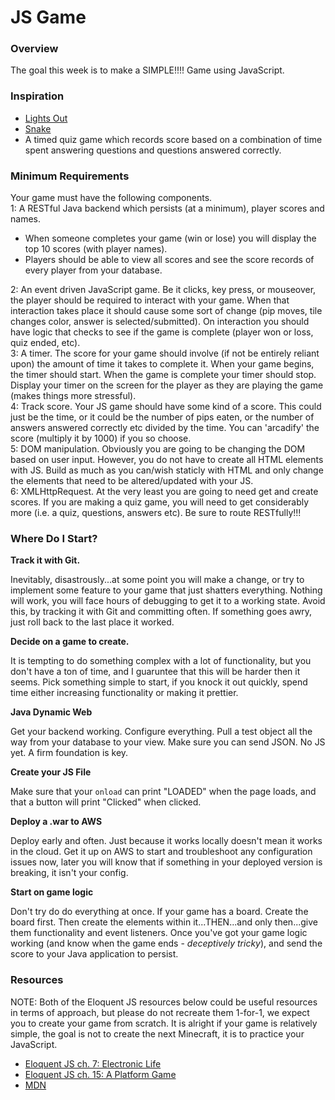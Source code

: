 # JS Game
### Overview
The goal this week is to make a SIMPLE!!!! Game using JavaScript.

### Inspiration
* [Lights Out][lights]
* [Snake][snake]
* A timed quiz game which records score based on a combination of time spent answering questions and questions answered correctly.

### Minimum Requirements
Your game must have the following components.  
1: A RESTful Java backend which persists (at a minimum), player scores and names.  
  * When someone completes your game (win or lose) you will display the top 10 scores (with player names).  
  * Players should be able to view all scores and see the score records of every player from your database.  
 
2: An event driven JavaScript game. Be it clicks, key press, or mouseover, the player should be required to interact with your game. When that interaction takes place it should cause some sort of change (pip moves, tile changes color, answer is selected/submitted). On interaction you should have logic that checks to see if the game is complete (player won or loss, quiz ended, etc).  
3: A timer. The score for your game should involve (if not be entirely reliant upon) the amount of time it takes to complete it. When your game begins, the timer should start. When the game is complete your timer should stop. Display your timer on the screen for the player as they are playing the game (makes things more stressful).  
4: Track score. Your JS game should have some kind of a score. This could just be the time, or it could be the number of pips eaten, or the number of answers answered correctly etc divided by the time. You can 'arcadify' the score (multiply it by 1000) if you so choose.  
5: DOM manipulation. Obviously you are going to be changing the DOM based on user input. However, you do not have to create all HTML elements with JS. Build as much as you can/wish staticly with HTML and only change the elements that need to be altered/updated with your JS.  
6: XMLHttpRequest. At the very least you are going to need get and create scores. If you are making a quiz game, you will need to get considerably more (i.e. a quiz, questions, answers etc). Be sure to route RESTfully!!!

### Where Do I Start?
**Track it with Git.**  
  
Inevitably, disastrously...at some point you will make a change, or try to implement some feature to your game that just shatters everything. Nothing will work, you will face hours of debugging to get it to a working state. Avoid this, by tracking it with Git and committing often. If something goes awry, just roll back to the last place it worked.  


**Decide on a game to create.**  
  
It is tempting to do something complex with a lot of functionality, but you don't have a ton of time, and I guaruntee that this will be harder then it seems. Pick something simple to start, if you knock it out quickly, spend time either increasing functionality or making it prettier.  
  
**Java Dynamic Web**  
  
Get your backend working. Configure everything. Pull a test object all the way from your database to your view. Make sure you can send JSON. No JS yet. A firm foundation is key.  
  
**Create your JS File**  
  
Make sure that your `onload` can print "LOADED" when the page loads, and that a button will print "Clicked" when clicked.  
  
**Deploy a .war to AWS**  
  
Deploy early and often. Just because it works locally doesn't mean it works in the cloud. Get it up on AWS to start and troubleshoot any configuration issues now, later you will know that if something in your deployed version is breaking, it isn't your config.  
  
**Start on game logic**  
  
Don't try do do everything at once. If your game has a board. Create the board first. Then create the elements within it...THEN...and only then...give them functionality and event listeners. Once you've got your game logic working (and know when the game ends - *deceptively tricky*), and send the score to your Java application to persist.  
  

### Resources
NOTE: Both of the Eloquent JS resources below could be useful resources in terms of approach, but please do not recreate them 1-for-1, we expect you to create your game from scratch. It is alright if your game is relatively simple, the goal is not to create the next Minecraft, it is to practice your JavaScript.
* [Eloquent JS ch. 7: Electronic Life][ch7]
* [Eloquent JS ch. 15: A Platform Game][ch15]
* [MDN][mdn]




[ch7]:http://eloquentjavascript.net/07_elife.html
[ch15]:http://eloquentjavascript.net/15_game.html
[mdn]:https://developer.mozilla.org/en-US/docs/Web/JavaScript
[lights]:https://en.wikipedia.org/wiki/Lights_Out_(game)
[snake]:https://en.wikipedia.org/wiki/Snake_(video_game)

